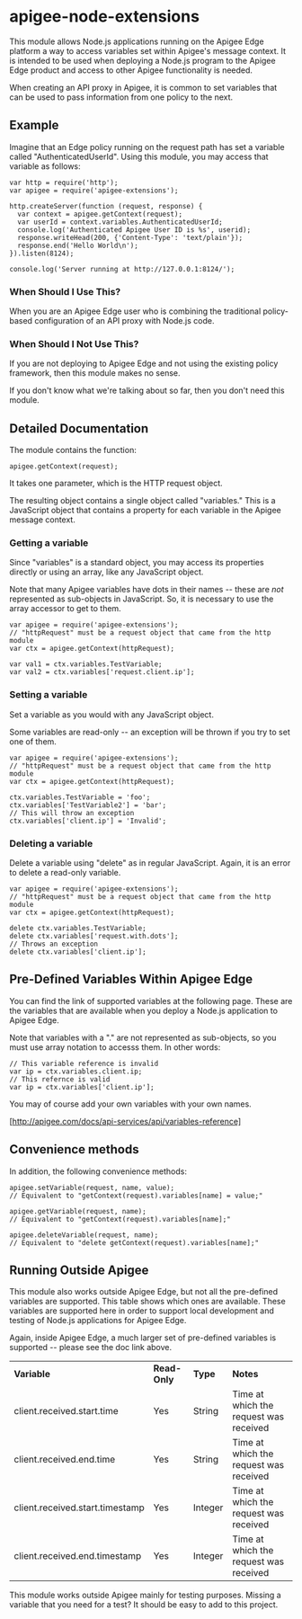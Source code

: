 # apigee-node-extensions

This module allows Node.js applications running on the Apigee Edge platform
a way to access variables set within Apigee's message context. It is intended
to be used when deploying a Node.js program to the Apigee Edge product
and access to other Apigee functionality is needed.

When creating an API proxy in Apigee, it is common to set
variables that can be used to pass information from one policy to the next.

## Example

Imagine that an Edge policy running on the request path has set a variable
called "AuthenticatedUserId". Using this module, you may access that
variable as follows:

    var http = require('http');
    var apigee = require('apigee-extensions');

    http.createServer(function (request, response) {
      var context = apigee.getContext(request);
      var userId = context.variables.AuthenticatedUserId;
      console.log('Authenticated Apigee User ID is %s', userid);
      response.writeHead(200, {'Content-Type': 'text/plain'});
      response.end('Hello World\n');
    }).listen(8124);

    console.log('Server running at http://127.0.0.1:8124/');

### When Should I Use This?

When you are an Apigee Edge user who is combining the traditional policy-based
configuration of an API proxy with Node.js code.

### When Should I Not Use This?

If you are not deploying to Apigee Edge and not using the existing policy
framework, then this module makes no sense.

If you don't know what we're talking about so far, then you don't need
this module.

## Detailed Documentation

The module contains the function:

    apigee.getContext(request);
    
It takes one parameter, which is the HTTP request object.

The resulting object contains a single object called "variables." This is
a JavaScript object that contains a property for each variable in the Apigee
message context.

### Getting a variable

Since "variables" is a standard object, you may access its properties directly
or using an array, like any JavaScript object.

Note that many Apigee variables have dots in their names -- these are
*not* represented as sub-objects in JavaScript. So, it is necessary to use
the array accessor to get to them.

    var apigee = require('apigee-extensions');
    // "httpRequest" must be a request object that came from the http module
    var ctx = apigee.getContext(httpRequest);
    
    var val1 = ctx.variables.TestVariable;
    var val2 = ctx.variables['request.client.ip'];

### Setting a variable

Set a variable as you would with any JavaScript object.

Some variables are read-only -- an exception will be thrown if you try
to set one of them.

    var apigee = require('apigee-extensions');
    // "httpRequest" must be a request object that came from the http module
    var ctx = apigee.getContext(httpRequest);
    
    ctx.variables.TestVariable = 'foo';
    ctx.variables['TestVariable2'] = 'bar';
    // This will throw an exception
    ctx.variables['client.ip'] = 'Invalid';

### Deleting a variable

Delete a variable using "delete" as in regular JavaScript. Again, it is 
an error to delete a read-only variable.

    var apigee = require('apigee-extensions');
    // "httpRequest" must be a request object that came from the http module
    var ctx = apigee.getContext(httpRequest);
    
    delete ctx.variables.TestVariable;
    delete ctx.variables['request.with.dots'];
    // Throws an exception
    delete ctx.variables['client.ip'];
    
## Pre-Defined Variables Within Apigee Edge

You can find the link of supported variables at the following
page. These are the variables that are available when you
deploy a Node.js application to Apigee Edge.

Note that variables with a "." are not represented as sub-objects,
so you must use array notation to accesss them. In other words:

    // This variable reference is invalid
    var ip = ctx.variables.client.ip;
    // This refernce is valid
    var ip = ctx.variables['client.ip'];

You may of course add your own variables with your own names.

[http://apigee.com/docs/api-services/api/variables-reference]

## Convenience methods

In addition, the following convenience methods:

    apigee.setVariable(request, name, value);
    // Equivalent to "getContext(request).variables[name] = value;"
    
    apigee.getVariable(request, name);
    // Equivalent to "getContext(request).variables[name];"
    
    apigee.deleteVariable(request, name);
    // Equivalent to "delete getContext(request).variables[name];"

## Running Outside Apigee

This module also works outside Apigee Edge, but not all the pre-defined
variables are supported. This table shows which ones are available.
These variables are supported here in order to support local development
and testing of Node.js applications for Apigee Edge.

Again, inside Apigee Edge, a much larger set of pre-defined variables is 
supported -- please see the doc link above.

<table>
<tr><td><b>Variable</b></td><td><b>Read-Only</b></td><td><b>Type</b></td><td><b>Notes</b></td></tr>
<tr><td>client.received.start.time</td><td>Yes</td><td>String</td><td>Time at which the request was received</td></tr>
<tr><td>client.received.end.time</td><td>Yes</td><td>String</td><td>Time at which the request was received</td></tr>
<tr><td>client.received.start.timestamp</td><td>Yes</td><td>Integer</td><td>Time at which the request was received</td></tr>
<tr><td>client.received.end.timestamp</td><td>Yes</td><td>Integer</td><td>Time at which the request was received</td></tr>
</table>

This module works outside Apigee mainly for testing purposes. Missing a variable 
that you need for a test? It should be easy to add to this project.

